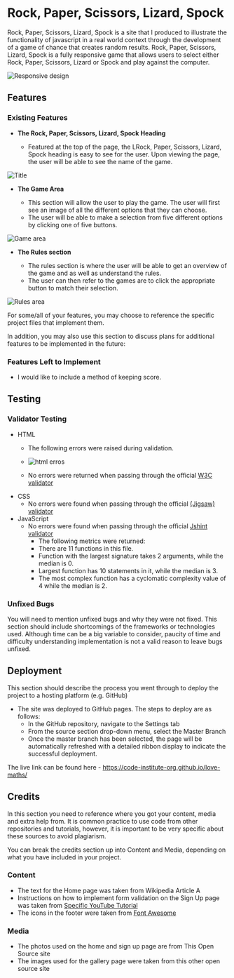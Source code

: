 # Rock, Paper, Scissors, Lizard, Spock

Rock, Paper, Scissors, Lizard, Spock is a site that I produced to illustrate the functionality of javascript in a real world context through the development of a game of chance that creates random results. Rock, Paper, Scissors, Lizard, Spock is a fully responsive game that allows users to select either  Rock, Paper, Scissors, Lizard or Spock and play against the computer.

![Responsive design](https://user-images.githubusercontent.com/111531426/206395527-991290c8-edf0-442f-9053-934ab3595e91.png)


## Features 

### Existing Features

- __The Rock, Paper, Scissors, Lizard, Spock Heading__

  - Featured at the top of the page, the LRock, Paper, Scissors, Lizard, Spock heading is easy to see for the user. Upon viewing the page, the user will be able to see the name of the game.

![Title](https://user-images.githubusercontent.com/111531426/206396576-409c8d59-5866-4824-9f2d-f7116f4b5444.png)


- __The Game Area__

  - This section will allow the user to play the game. The user will first see an image of all the different options that they can choose.
  - The user will be able to make a selection from five different options by clicking one of five buttons.

![Game area](https://user-images.githubusercontent.com/111531426/206396211-11871c6a-33b8-4d5a-b0c4-1caabed17c0a.png)


- __The Rules section__

  - The rules section is where the user will be able to get an overview of the game and as well as understand the rules. 
  - The user can then refer to the games are to click the appropriate button to match their selection.

![Rules area](https://user-images.githubusercontent.com/111531426/206396410-6d1b1e62-9269-431a-b11e-3cedcf3150c5.png)



For some/all of your features, you may choose to reference the specific project files that implement them.

In addition, you may also use this section to discuss plans for additional features to be implemented in the future:

### Features Left to Implement

- I would like to include a method of keeping score.

## Testing 

### Validator Testing 

- HTML
    - The following errors were raised during validation.
    - ![html erros](https://user-images.githubusercontent.com/111531426/206406046-612b8130-c972-42af-905c-64d57e792b54.png)

    - No errors were returned when passing through the official [W3C validator](https://validator.w3.org/nu/?doc=https%3A%2F%2Fcode-institute-org.github.io%2Flove-maths%2F)
- CSS
    - No errors were found when passing through the official [(Jigsaw) validator](https://jigsaw.w3.org/css-validator/validator?uri=https%3A%2F%2Fvalidator.w3.org%2Fnu%2F%3Fdoc%3Dhttps%253A%252F%252Fcode-institute-org.github.io%252Flove-maths%252F&profile=css3svg&usermedium=all&warning=1&vextwarning=&lang=en)
- JavaScript
    - No errors were found when passing through the official [Jshint validator](https://jshint.com/)
      - The following metrics were returned: 
      - There are 11 functions in this file.
      - Function with the largest signature takes 2 arguments, while the median is 0.
      - Largest function has 10 statements in it, while the median is 3.
      - The most complex function has a cyclomatic complexity value of 4 while the median is 2.

### Unfixed Bugs

You will need to mention unfixed bugs and why they were not fixed. This section should include shortcomings of the frameworks or technologies used. Although time can be a big variable to consider, paucity of time and difficulty understanding implementation is not a valid reason to leave bugs unfixed. 

## Deployment

This section should describe the process you went through to deploy the project to a hosting platform (e.g. GitHub) 

- The site was deployed to GitHub pages. The steps to deploy are as follows: 
  - In the GitHub repository, navigate to the Settings tab 
  - From the source section drop-down menu, select the Master Branch
  - Once the master branch has been selected, the page will be automatically refreshed with a detailed ribbon display to indicate the successful deployment. 

The live link can be found here - https://code-institute-org.github.io/love-maths/


## Credits 

In this section you need to reference where you got your content, media and extra help from. It is common practice to use code from other repositories and tutorials, however, it is important to be very specific about these sources to avoid plagiarism. 

You can break the credits section up into Content and Media, depending on what you have included in your project. 

### Content 

- The text for the Home page was taken from Wikipedia Article A
- Instructions on how to implement form validation on the Sign Up page was taken from [Specific YouTube Tutorial](https://www.youtube.com/)
- The icons in the footer were taken from [Font Awesome](https://fontawesome.com/)

### Media

- The photos used on the home and sign up page are from This Open Source site
- The images used for the gallery page were taken from this other open source site



